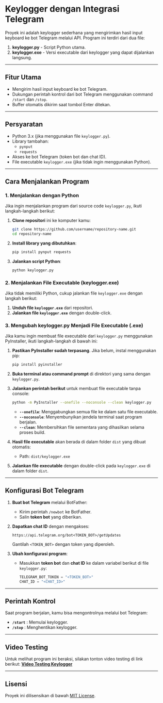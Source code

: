 # Keylogger dengan Integrasi Telegram

Proyek ini adalah keylogger sederhana yang mengirimkan hasil input keyboard ke bot Telegram melalui API. Program ini terdiri dari dua file:
1. **keylogger.py** - Script Python utama.
2. **keylogger.exe** - Versi executable dari keylogger yang dapat dijalankan langsung.

---

## **Fitur Utama**
- Mengirim hasil input keyboard ke bot Telegram.
- Dukungan perintah kontrol dari bot Telegram menggunakan command `/start` dan `/stop`.
- Buffer otomatis dikirim saat tombol Enter ditekan.

---

## **Persyaratan**
- Python 3.x (jika menggunakan file `keylogger.py`).
- Library tambahan:
  - `pynput`
  - `requests`
- Akses ke bot Telegram (token bot dan chat ID).
- File executable `keylogger.exe` (jika tidak ingin menggunakan Python).

---

## **Cara Menjalankan Program**

### **1. Menjalankan dengan Python**
Jika ingin menjalankan program dari source code `keylogger.py`, ikuti langkah-langkah berikut:

1. **Clone repositori** ini ke komputer kamu:
   ```bash
   git clone https://github.com/username/repository-name.git
   cd repository-name
   ```

2. **Install library yang dibutuhkan**:
   ```bash
   pip install pynput requests
   ```

3. **Jalankan script Python**:
   ```bash
   python keylogger.py
   ```

### **2. Menjalankan File Executable (keylogger.exe)**
Jika tidak memiliki Python, cukup jalankan file `keylogger.exe` dengan langkah berikut:

1. **Unduh file `keylogger.exe`** dari repositori.
2. **Jalankan file `keylogger.exe`** dengan double-click.

### **3. Mengubah keylogger.py Menjadi File Executable (.exe)**
Jika kamu ingin membuat file executable dari `keylogger.py` menggunakan PyInstaller, ikuti langkah-langkah di bawah ini:

1. **Pastikan PyInstaller sudah terpasang**. Jika belum, instal menggunakan pip:
   ```bash
   pip install pyinstaller
   ```

2. **Buka terminal atau command prompt** di direktori yang sama dengan `keylogger.py`.

3. **Jalankan perintah berikut** untuk membuat file executable tanpa console:
   ```bash
   python -m PyInstaller --onefile --noconsole --clean keylogger.py
   ```
   - **`--onefile`**: Menggabungkan semua file ke dalam satu file executable.
   - **`--noconsole`**: Menyembunyikan jendela terminal saat program berjalan.
   - **`--clean`**: Membersihkan file sementara yang dihasilkan selama proses build.

4. **Hasil file executable** akan berada di dalam folder `dist` yang dibuat otomatis:
   - Path: `dist/keylogger.exe`

5. **Jalankan file executable** dengan double-click pada `keylogger.exe` di dalam folder `dist`.

---

## **Konfigurasi Bot Telegram**

1. **Buat bot Telegram** melalui BotFather:
   - Kirim perintah `/newbot` ke BotFather.
   - Salin **token bot** yang diberikan.

2. **Dapatkan chat ID** dengan mengakses:
   ```
   https://api.telegram.org/bot<TOKEN_BOT>/getUpdates
   ```
   Gantilah `<TOKEN_BOT>` dengan token yang diperoleh. 

3. **Ubah konfigurasi program**:
   - Masukkan **token bot** dan **chat ID** ke dalam variabel berikut di file `keylogger.py`:
     ```python
     TELEGRAM_BOT_TOKEN = "<TOKEN_BOT>"
     CHAT_ID = "<CHAT_ID>"
     ```

---

## **Perintah Kontrol**

Saat program berjalan, kamu bisa mengontrolnya melalui bot Telegram:
- **`/start`** : Memulai keylogger.
- **`/stop`** : Menghentikan keylogger.

---

## **Video Testing**
Untuk melihat program ini beraksi, silakan tonton video testing di link berikut:
[**Video Testing Keylogger**](https://drive.google.com/file/d/1ueR7ZtgGyrBK5xrHhK-OqF5W8WdMixUP/view?usp=sharing)

---


## **Lisensi**
Proyek ini dilisensikan di bawah [MIT License](LICENSE).
